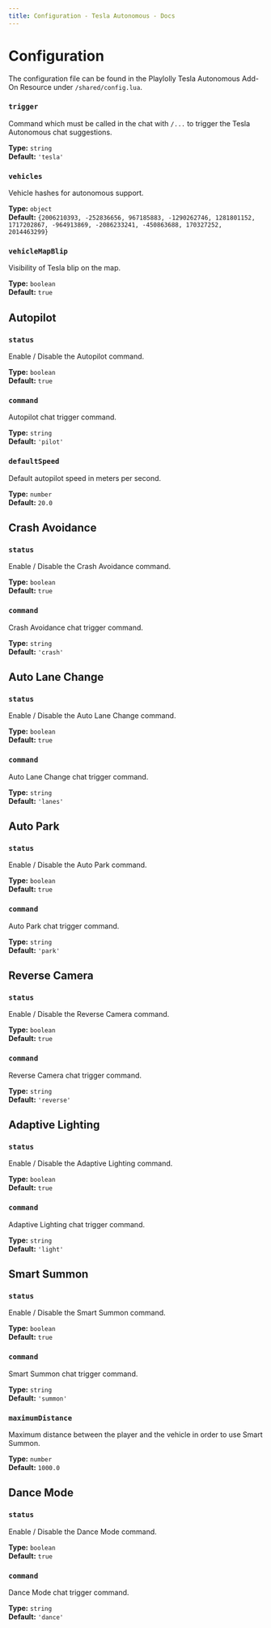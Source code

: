 ```yaml
---
title: Configuration - Tesla Autonomous - Docs
---
```


# Configuration

The configuration file can be found in the Playlolly Tesla Autonomous Add-On Resource under `/shared/config.lua`.

### `trigger`

Command which must be called in the chat with `/...` to trigger the Tesla Autonomous chat suggestions.

**Type:** `string`\
**Default:** `'tesla'`

### `vehicles`

Vehicle hashes for autonomous support.

**Type:** `object`\
**Default:** `{2006210393, -252836656, 967185883, -1290262746, 1281801152, 1717202867, -964913869, -2086233241, -450863688, 170327252, 2014463299}`

### `vehicleMapBlip`

Visibility of Tesla blip on the map.

**Type:** `boolean`\
**Default:** `true`

## Autopilot

### `status`

Enable / Disable the Autopilot command.

**Type:** `boolean`\
**Default:** `true`

### `command`

Autopilot chat trigger command.

**Type:** `string`\
**Default:** `'pilot'`

### `defaultSpeed`

Default autopilot speed in meters per second.

**Type:** `number`\
**Default:** `20.0`

## Crash Avoidance

### `status`

Enable / Disable the Crash Avoidance command.

**Type:** `boolean`\
**Default:** `true`

### `command`

Crash Avoidance chat trigger command.

**Type:** `string`\
**Default:** `'crash'`

## Auto Lane Change

### `status`

Enable / Disable the Auto Lane Change command.

**Type:** `boolean`\
**Default:** `true`

### `command`

Auto Lane Change chat trigger command.

**Type:** `string`\
**Default:** `'lanes'`

## Auto Park

### `status`

Enable / Disable the Auto Park command.

**Type:** `boolean`\
**Default:** `true`

### `command`

Auto Park chat trigger command.

**Type:** `string`\
**Default:** `'park'`

## Reverse Camera

### `status`

Enable / Disable the Reverse Camera command.

**Type:** `boolean`\
**Default:** `true`

### `command`

Reverse Camera chat trigger command.

**Type:** `string`\
**Default:** `'reverse'`

## Adaptive Lighting

### `status`

Enable / Disable the Adaptive Lighting command.

**Type:** `boolean`\
**Default:** `true`

### `command`

Adaptive Lighting chat trigger command.

**Type:** `string`\
**Default:** `'light'`

## Smart Summon

### `status`

Enable / Disable the Smart Summon command.

**Type:** `boolean`\
**Default:** `true`

### `command`

Smart Summon chat trigger command.

**Type:** `string`\
**Default:** `'summon'`

### `maximumDistance`

Maximum distance between the player and the vehicle in order to use Smart Summon.

**Type:** `number`\
**Default:** `1000.0`

## Dance Mode

### `status`

Enable / Disable the Dance Mode command.

**Type:** `boolean`\
**Default:** `true`

### `command`

Dance Mode chat trigger command.

**Type:** `string`\
**Default:** `'dance'`

